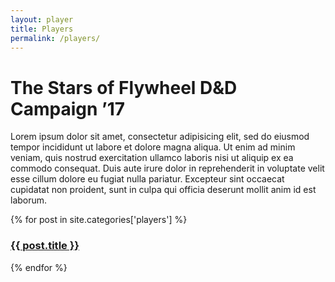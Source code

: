 ```yaml
---
layout: player
title: Players
permalink: /players/
---
```


# The Stars of Flywheel D&amp;D Campaign &rsquo;17

Lorem ipsum dolor sit amet, consectetur adipisicing elit, sed do eiusmod
tempor incididunt ut labore et dolore magna aliqua. Ut enim ad minim veniam,
quis nostrud exercitation ullamco laboris nisi ut aliquip ex ea commodo
consequat. Duis aute irure dolor in reprehenderit in voluptate velit esse
cillum dolore eu fugiat nulla pariatur. Excepteur sint occaecat cupidatat non
proident, sunt in culpa qui officia deserunt mollit anim id est laborum.


<section class="player-list">
	{% for post in site.categories['players'] %}
		<div class="player-list-item">
			<h3><a href="{{ site.baseurl }}{{ post.url }}">{{ post.title }}</a></h3>
		</div>
	{% endfor %}
</section>
